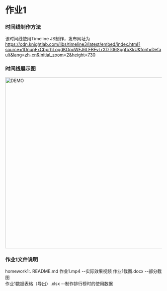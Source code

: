 # 作业1
### 时间线制作方法
该时间线使用Timeline JS制作，发布网址为
https://cdn.knightlab.com/libs/timeline3/latest/embed/index.html?source=1DnupFxCbprhLogdKOpoWFJ6LFBFvLrXDT06SpgfbXkU&font=Default&lang=zh-cn&initial_zoom=2&height=730

### 时间线展示图

<img src="https://github.com/xxhhbbbb/CIL/assets/108170326/b1784541-3247-4e64-b69d-269bc19ae80b" alt="DEMO" width="550">

### 作业1文件说明

homework1:.
    README.md
    作业1.mp4		           	--实际效果视频
    作业1截图.docx			  	--部分截图	
    作业1数据表格（导出）.xlsx		--制作排行榜时的使用数据
